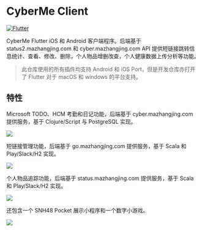 # CyberMe Client

[![Flutter](https://github.com/corkine/cyberMeClient/actions/workflows/dart.yml/badge.svg)](https://github.com/corkine/cyberMeClient/actions/workflows/dart.yml)

CyberMe Flutter iOS 和 Android 客户端程序。后端基于 status2.mazhangjing.com 和 cyber.mazhangjing.com API 提供短链接跳转信息统计、查看、修改、删除，个人物品增删改查，个人健康数据上传分析等功能。

> 此仓库使用的所有插件均支持 Android 和 iOS Port，但是开发仓库亦打开了 Flutter 对于 macOS 和 windows 的平台支持。

## 特性

Microsoft TODO、HCM 考勤和日记功能，后端基于 cyber.mazhangjing.com 提供服务，基于 Clojure/Script 与 PostgreSQL 实现。

![](https://static2.mazhangjing.com/20220519/a943_mainPage.jpg)

短链接管理功能，后端基于 go.mazhangjing.com 提供服务，基于 Scala 和 Play/Slack/H2 实现。

![](http://static2.mazhangjing.com/20210409/5849a3d_截屏2021-04-09上午10.43.40.png)

个人物品追踪功能，后端基于 status.mazhangjing.com 提供服务，基于 Scala 和 Play/Slack/H2 实现。

![](http://static2.mazhangjing.com/20210409/c4601f3_截屏2021-04-09上午10.24.13.png)

还包含一个 SNH48 Pocket 展示小程序和一个数字小游戏。

![](https://static2.mazhangjing.com/cyber/202204/7f1070ea_图片.png)